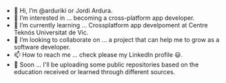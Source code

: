 - 👋 Hi, I’m @arduriki or Jordi Ardura.
- 👀 I’m interested in ... becoming a cross-platform app developer.
- 🌱 I’m currently learning ... Crossplatform app develpoment at Centre Teknós Universitat de Vic.
- 💞️ I’m looking to collaborate on ... a project that can help me to grow as a software developer.
- 📫 How to reach me ... check please my LinkedIn profile 😃.
- 💼 Soon ... I'll be uploading some public repositories based on the education received or learned through different sources.

<!---
arduriki/arduriki is a ✨ special ✨ repository because its `README.md` (this file) appears on your GitHub profile.
You can click the Preview link to take a look at your changes.
--->
